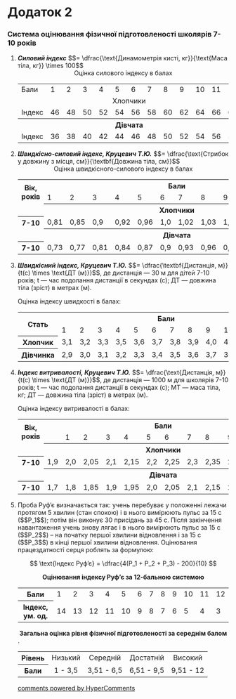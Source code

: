<div id="hypercomments_widget" class="js-hypercomments-widget invisible"></div>

# Додаток 2

### Система оцінювання фізичної підготовленості школярів 7-10 років



<ol>
<li><b><i>Силовий індекс</i></b> $$= \dfrac{\text{Динамометрія кисті, кг}}{\text{Маса тіла, кг}} \times 100$$

<div align="center">Оцінка силового індексу в балах</div>

<table>
  <tr>
    <td>Бали</td>
    <td>1</td>
    <td>2</td>
    <td>3</td>
    <td>4</td>
    <td>5</td>
    <td>6</td>
    <td>7</td>
    <td>8</td>
    <td>9</td>
    <td>10</td>
    <td>11</td>
    <td>12</td>
  </tr>
  <tr>
    <td colspan="13"><center>Хлопчики</center></td>
  </tr>
  <tr>
    <td>Індекс</td>
    <td>46</td>
    <td>48</td>
    <td>50</td>
    <td>52</td>
    <td>54</td>
    <td>56</td>
    <td>58</td>
    <td>60</td>
    <td>62</td>
    <td>64</td>
    <td>66</td>
    <td>68</td>
  </tr>
  <tr>
    <th colspan="13"><center>Дівчата</center></th>
  </tr>
  <tr>
    <td>Індекс</td>
    <td>36</td>
    <td>38</td>
    <td>40</td>
    <td>42</td>
    <td>44</td>
    <td>46</td>
    <td>48</td>
    <td>50</td>
    <td>52</td>
    <td>54</td>
    <td>56</td>
    <td>58</td>
  </tr>
</table>

</li>

<li><b><i>Швидкісно-силовий індекс, Круцевич Т.Ю.</i></b> $$= \dfrac{\text{Стрибок у довжину з місця, см}}{\textbf{Довжина тіла, см}}$$

<div align="center">Оцінка швидкісного-силового індексу в балах</div>

<table>
  <tr>
    <th rowspan="2">Вік, років</th>
    <th colspan="12"><center>Бали</center></th>
  </tr>
  <tr>
    <td>1</td>
    <td>2</td>
    <td>3</td>
    <td>4</td>
    <td>5</td>
    <td>6</td>
    <td>7</td>
    <td>8</td>
    <td>9</td>
    <td>10</td>
    <td>11</td>
    <td>12</td>
  </tr>
  <tr>
    <td></td>
    <th colspan="12"><center>Хлопчики</center></th>
  </tr>
  <tr>
    <th>7-10</th>
    <td>0,81</td>
    <td>0,85</td>
    <td>0,9</td>
    <td>0,92</td>
    <td>0,96</td>
    <td>1,0</td>
    <td>1,02</td>
    <td>1,03</td>
    <td>1,05</td>
    <td>1,07</td>
    <td>1,09</td>
    <td>1,11</td>
  </tr>
  <tr>
    <td></td>
    <th colspan="12"><center>Дівчата</center></th>
  </tr>
  <tr>
    <th>7-10</th>
    <td>0,73</td>
    <td>0,77</td>
    <td>0,81</td>
    <td>0,84</td>
    <td>0,87</td>
    <td>0,9</td>
    <td>0,93</td>
    <td>0,96</td>
    <td>0,98</td>
    <td>1,0</td>
    <td>1,02</td>
    <td>1,04</td>
  </tr>
</table>

</li>

<li><b><i>Швидкісний індекс,  Круцевич Т.Ю.</i></b> $$= \dfrac{\textbf{Дистанція, м}}{t(c) \times \text{ДТ (м)}}$$, де
дистанція — 30 м для дітей 7-10 років;
t — час подолання дистанції в секундах (с);
ДТ — довжина тіла (зріст) в метрах (м).

Оцінка індексу швидкості в балах:

<table>
  <tr>
    <th rowspan="2">Стать</th>
    <th colspan="12"><center>Бали</center></th>
  </tr>
  <tr>
    <td>1</td>
    <td>2</td>
    <td>3</td>
    <td>4</td>
    <td>5</td>
    <td>6</td>
    <td>7</td>
    <td>8</td>
    <td>9</td>
    <td>10</td>
    <td>11</td>
    <td>12</td>
  </tr>
  <tr>
    <th>Хлопчик</th>
    <td>3,1</td>
    <td>3,2</td>
    <td>3,3</td>
    <td>3,5</td>
    <td>3,6</td>
    <td>3,7</td>
    <td>3,8</td>
    <td>3,9</td>
    <td>4,0</td>
    <td>4,1</td>
    <td>4,2</td>
    <td>4,3</td>
  </tr>
  <tr>
    <th>Дівчинка</th>
    <td>2,9</td>
    <td>3,0</td>
    <td>3,1</td>
    <td>3,2</td>
    <td>3,3</td>
    <td>3,4</td>
    <td>3,5</td>
    <td>3,6</td>
    <td>3,7</td>
    <td>3,8</td>
    <td>3,9</td>
    <td>4,0</td>
  </tr>
</table>

</li>


<li><b><i>Індекс витривалості, Круцевич Т.Ю.</i></b> $$= \dfrac{\text{Дистанція, м}}{t(c) \times \text{ДТ (м)}}$$, де
дистанція — 1000 м для школярів 7-10 років;
t — час подолання дистанції в секундах (с);
МТ —  маса тіла, кг;
ДТ — довжина тіла (зріст) в метрах (м).

Оцінка індексу витривалості в балах:

<table>
  <tr>
    <th rowspan="2">Вік, років</th>
    <th colspan="12"><center>Бали</center></th>
  </tr>
  <tr>
    <td></td>
    <td>1</td>
    <td>2</td>
    <td>3</td>
    <td>4</td>
    <td>5</td>
    <td>6</td>
    <td>7</td>
    <td>8</td>
    <td>9</td>
    <td>10</td>
    <td>11</td>
    <td>12</td>
  </tr>
  <tr>
    <td></td>
    <th colspan="12"><center>Хлопчики</center></th>
  </tr>
  <tr>
    <th>7-10</th>
    <td>1,9</td>
    <td>2,0</td>
    <td>2,05</td>
    <td>2,1</td>
    <td>2,15</td>
    <td>2,2</td>
    <td>2,25</td>
    <td>2,3</td>
    <td>2,35</td>
    <td>2,4</td>
    <td>2,45</td>
    <td>2,5</td>
  </tr>
  <tr>
    <td></td>
    <th colspan="12"><center>Дівчата</center></th>
  </tr>
  <tr>
    <th>7-10</th>
    <td>1,7</td>
    <td>1,8</td>
    <td>1,85</td>
    <td>1,9</td>
    <td>1,95</td>
    <td>2,0</td>
    <td>2,05</td>
    <td>2,1</td>
    <td>2,15</td>
    <td>2,2</td>
    <td>2,25</td>
    <td>2,3</td>
  </tr>
</table>

</li>

<li>Проба Руф’є визначається так: учень перебуває у положенні лежачи протягом 5 хвилин (стан спокою) і в нього вимірюють пульс за 15 с ($$P_1$$); потім він виконує 30 присідань за 45 с.  Після закінчення навантаження учень знову лягає і в нього вимірюють пульс за 15 с ($$P_2$$) – на початку першої хвилини відновлення  і за 15 с ($$P_3$$) в кінці першої хвилини відновлення. Оцінювання працездатності серця роблять за формулою:

$$
\text{Індекс Руф’є} = \dfrac{4(P_1 + P_2 + P_3) - 200}{10}
$$

<center><b>Оцінювання індексу Руф’є за 12-бальною системою</b></center>
<table>
  <tr>
    <th>Бали</th>
    <td>1</td>
    <td>2</td>
    <td>3</td>
    <td>4</td>
    <td>5</td>
    <td>6</td>
    <td>7</td>
    <td>8</td>
    <td>9</td>
    <td>10</td>
    <td>11</td>
    <td>12</td>
  </tr>
  <tr>
    <th>Індекс, ум. од.</th>
    <td>14</td>
    <td>13</td>
    <td>12</td>
    <td>11</td>
    <td>10</td>
    <td>9</td>
    <td>8</td>
    <td>7</td>
    <td>6</td>
    <td>5</td>
    <td>4</td>
    <td>3</td>
  </tr>
</table>

<center><b>Загальна оцінка рівня фізичної підготовленості за середнім балом</b></center>.
<table>
  <tr>
    <th>Рівень</th>
    <td><center>Низький</center></td>
    <td><center>Середній</center></td>
    <td><center>Достатній</center></td>
    <td><center>Високий</center></td>
  </tr>
  <tr>
    <th>Бали</th>
    <td><center>1 - 3,5</center></td>
    <td><center>3,51 - 6,5</center></td>
    <td><center>6,51 - 9,5</center></td>
    <td><center>9,51 - 12</center></td>
  </tr>
</table>
</li>

<div class="js-hypercomments-container">
<a href="http://hypercomments.com" class="hc-link" title="comments widget">comments powered by HyperComments</a>
</div>